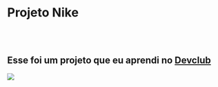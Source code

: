 <h1> Projeto Nike</h1>
<br>
<br>
<h2>Esse foi um projeto que eu aprendi no <a href="https://rodolfomori.com.br"/>Devclub</a></h2>

<img src="https://github.com/Perimadson35/Projeto-Nike/blob/main/img/logo.png?raw=true"/>

